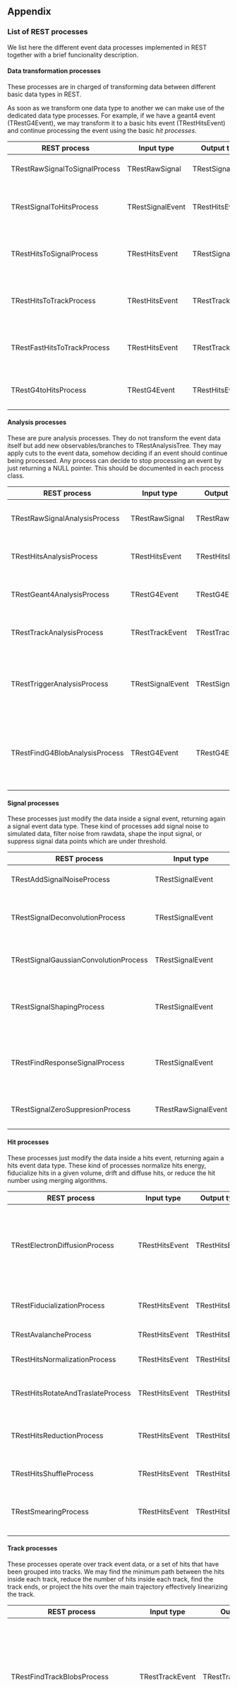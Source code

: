 ## Appendix


### List of REST processes

We list here the different event data processes implemented in REST together with a brief funcionality description.

#### Data transformation processes

These processes are in charged of transforming data between different basic data types in REST. 

As soon as we transform one data type to another we can make use of the dedicated data type processes. For example, 
if we have a geant4 event (TRestG4Event), we may transform it to a basic hits event (TRestHitsEvent) and continue 
processing the event using the basic *hit processes*.

REST process | Input type | Output type | Description
-------------|------------|-------------|------------
TRestRawSignalToSignalProcess               | TRestRawSignal    | TRestSignalEvent  | Transforms a rawsignal into a signal event.
TRestSignalToHitsProcess                    | TRestSignalEvent  | TRestHitsEvent    | Converts a signal event into a hits event using TRestReadout.
TRestHitsToSignalProcess                    | TRestHitsEvent    | TRestSignalEvent  | Transforms a HitsEvent into SignalEvent using TRestReadout.
TRestHitsToTrackProcess                     | TRestHitsEvent    | TRestTrackEvent   | Hit clusterization into tracks by proximity (Accurate).
TRestFastHitsToTrackProcess                 | TRestHitsEvent    | TRestTrackEvent   | Hit clusterization into tracks by proximity (Aproximation).
TRestG4toHitsProcess                        | TRestG4Event      | TRestHitsEvent    | Transforms a geant4 event into a hits event.

#### Analysis processes

These are pure analysis processes. They do not transform the event data itself but add new observables/branches to 
TRestAnalysisTree. They may apply cuts to the event data, somehow deciding if an event should continue being processed. 
Any process can decide to stop processing an event by just returning a NULL pointer. This should be documented 
in each process class.

REST process | Input type | Output type | Description
-------------|------------|-------------|------------
TRestRawSignalAnalysisProcess               | TRestRawSignal    | TRestRawSignal    | Adds analysis observables from raw signal event.
TRestHitsAnalysisProcess                    | TRestHitsEvent    | TRestHitsEvent    | Adds analysis observables from hits event.
TRestGeant4AnalysisProcess                  | TRestG4Event      | TRestG4Event      | Adds analysis observables from a geant4 event.
TRestTrackAnalysisProcess                   | TRestTrackEvent   | TRestTrackEvent   | Adds analysis observables from a track event.
TRestTriggerAnalysisProcess                 | TRestSignalEvent  | TRestSignalEvent  | Applies cuts using time window and energy threshold trigger definition.
TRestFindG4BlobAnalysisProcess              | TRestG4Event      | TRestG4Event      | Finds the electron end blobs in a TRestG4Event. For events with at least 2-electron tracks.

#### Signal processes

These processes just modify the data inside a signal event, returning again a signal event data type. These kind 
of processes add signal noise to simulated data, filter noise from rawdata, shape the input signal, or suppress 
signal data points which are under threshold.

REST process | Input type | Output type | Description
-------------|------------|-------------|------------
TRestAddSignalNoiseProcess                  | TRestSignalEvent      | TRestSignalEvent  | Adds random noise to a signal event.
TRestSignalDeconvolutionProcess             | TRestSignalEvent      | TRestSignalEvent  | Deconvolutes a signal using a given input response signal.
TRestSignalGaussianConvolutionProcess       | TRestSignalEvent      | TRestSignalEvent  | Convolutes the input signal with a gaussian.
TRestSignalShapingProcess                   | TRestSignalEvent      | TRestSignalEvent  | Shapes the input signal with a given input response signal.
TRestFindResponseSignalProcess              | TRestSignalEvent      | TRestSignalEvent  | Selects clean signals from input to be used as response for deconvolution.
TRestSignalZeroSuppresionProcess            | TRestRawSignalEvent   | TRestSignalEvent  | Keeps only points which are found over threshold.

#### Hit processes

These processes just modify the data inside a hits event, returning again a hits event data type. These kind of 
processes normalize hits energy, fiducialize hits in a given volume, drift and diffuse hits, or reduce the hit 
number using merging algorithms.

REST process | Input type | Output type | Description
-------------|------------|-------------|------------
TRestElectronDiffusionProcess               | TRestHitsEvent        | TRestHitsEvent    | Spatially diffuses input hits using gas properties defined in TRestGas and the active TPC volume/geometry defined in TRestReadout.
TRestFiducializationProcess                 | TRestHitsEvent        | TRestHitsEvent    | Only hits inside readout active volume definition survive.
TRestAvalancheProcess                       | TRestHitsEvent        | TRestHitsEvent    | Statistical gain increase per hit.
TRestHitsNormalizationProcess               | TRestHitsEvent        | TRestHitsEvent    | Re-scales the hits energy by a constant factor.
TRestHitsRotateAndTraslateProcess           | TRestHitsEvent        | TRestHitsEvent    | Rotates and translates a hit distribution along its energy center.
TRestHitsReductionProcess                   | TRestHitsEvent        | TRestHitsEvent    | Merges hits by proximity reducing the effective number of hits.
TRestHitsShuffleProcess                     | TRestHitsEvent        | TRestHitsEvent    | Hits are disordered in the hits queue.
TRestSmearingProcess                        | TRestHitsEvent        | TRestHitsEvent    | Hits energy is re-scaled with a random factor by a given resolution.

#### Track processes

These processes operate over track event data, or a set of hits that have been grouped into tracks. We may find 
the minimum path between the hits inside each track, reduce the number of hits inside each track, find the track 
ends, or project the hits over the main trajectory effectively linearizing the track.

REST process | Input type | Output type | Description
-------------|------------|-------------|------------
TRestFindTrackBlobsProcess                  | TRestTrackEvent       | TRestTrackEvent       | Finds the track end blobs in a TrackEvent .Tracks should have been pre-processed with path minimization and reconnection processes.
TRestTrackLinearizationProcess              | TRestTrackEvent       | TRestLinearTrackEvent | Projects the hits into the track to get dE/dx profile.
TRestTrackPathMinimizationProcess           | TRestTrackEvent       | TRestTrackEvent       | Finds the minimum path between hits inside each track.
TRestTrackReconnectionProcess               | TRestTrackEvent       | TRestTrackEvent       | Improves physical track description after track minimization.
TRestTrackReductionProcess                  | TRestTrackEvent       | TRestTrackEvent       | Reduces the number of hits inside a track by merging closer hits.
TRestTrackToHitsProcess                     | TRestTrackEvent       | TRestHitsEvent        | It recovers back a track event into a hits event.

#### Rawdata processes

These processes read rawdata written in binary format and extract the signal event data to write it into a 
TRestRawSignalEvent.

REST process | Input type | Output type | Description
-------------|------------|-------------|------------
TRestRawToSignalProcess                     | rawdata               | TRestRawSignalEvent   | Used to encapsulate rawdata to signal processes.
TRestAFTERToSignalProcess                   | rawdata               | TRestRawSignalEvent   | Transforms AFTER data into raw signal event.
TRestCoBoAsAdToSignalProcess                | rawdata               | TRestRawSignalEvent   | Transforms CoBoAsAd data into raw signal event.
TRestMultiCoBoAsAdToSignalProcess           | rawdata               | TRestRawSignalEvent   | Transforms CoBoAsAd data into raw signal event. General version using several CoBoAsAd cards. Event data might be splitted between different data files. The process receives a list of all the files in a given run.
TRestFEMINOSToSignalProcess                 | rawdata               | TRestRawSignalEvent        | Transforms FEMINOS data into SignalEvent.
TRestMultiFEMINOSToSignalProcess            | rawdata               | TRestRawSignalEvent        | Transforms FEMINOS data into SignalEvent.  General version using several Feminos cards. Full event data is containned in one single file.

#### Viewer processes

These processes can be connected during intermediate event processes to visualize the input/output of 
different processes. Still many missing viewer processes should be developed in this section.

REST process | Input type | Output type | Description
-------------|------------|-------------|------------
TRestRawSignalViewerProcess                 | TRestRawSignalEvent   | TRestRawSignalEvent   | Visualizes a raw-signal event
TRestSignalViewerProcess                    | TRestSignalEvent      | TRestSignalEvent      | Visualizes a signal event


### List of ROOT scripts

Call them in restRoot prompt by "Function name". Some can directly be in bash with restXXX. Use tab completion
to check the supported rest bash command

The macros could be changed frequently in future.

#### general macros

These macros provides basic data analysis functionality, including fit, integrate, etc, for observables in 
the anslysis tree

Function name  |Input arguments | Description
------------|-------------|------------
REST_General_CreateHisto()   | TString varName<br>TString rootFileName<br>TString histoName<br>int startVal = 0<br>int endVal = 1000<br>int bins = 1000<br>Double_t normFactor = 1 | Creates and saves a histogram for a given observable in the data file.
REST_General_Fit() |  |  Fits a given observable in the file and prints the result on screen.vis
REST_General_Integrate() |  |  Integrates a given observable in the file and prints the result on screen.
REST_General_IntegrateSmearing() |  |  Integrates with smearing a given observable in the file and prints the result on screen.


#### viewer macros

Function name  |Input arguments | Description
------------|-------------|------------
REST_Viewer_GenericEvents() | TString fName<br>TString EventType = "" | Shows a TRestBrowser which visualizes events in file by calling TRestGenericEventViewer
REST_Viewer_G4Event() | TString fName |  Shows a TRestBrowser which visualizes TRestG4Event by calling TRestG4EventViewer
REST_Viewer_Geometry() | TString fName |  Shows Geometry info saved in the given file by calling TGeoManager
REST_Viewer_HitsEvent() | TString fName |  Shows a TRestBrowser which visualizes TRestHitsEvent by calling TRestHitsEventViewer
REST_Viewer_Readout() | TString rootFile<br>TString name<br>Int_t plane = 0 |  Draw a figure of readout definition according to the save TRestReadout object in the file
REST_Viewer_ReadoutEvent() | TString fName<br>TString cfgFilename = "template/config.rml"  | Shows a TRestBrowser which visualizes TRestReadoutEvent by calling TRestReadoutEventViewer

#### printer macros

Function name  |Input arguments | Description
------------|-------------|------------
REST_Printer_GenericEvents()   | TString fName<br>TString EventType=""<br>Int_t firstEvent = 0 | Print the event in file with given type. It calls the method TRestEvent::Print() 
REST_Printer_FileContents() | TString fName | Print name and title of Metadata/Application/Trees saved in the file.(Anything inherted from TNamed)
REST_Printer_Metadata() | TString fName |  Print the metadata content of metadata objects in the file.
REST_Printer_Trees() | TString fName |  Print EventTree, AnalysisTree and observables in the file.

#### geant4 macros

Function name  |Input arguments | Description
------------|-------------|------------
REST_Geant4_FindGammasEmitted()   | TString fName | 
REST_Geant4_FindIsotopes() | TString fName<br>TString fIsotope |  
REST_Geant4_GetBiasingError() | TString fName<br>Int_t finalEvents = 0 |  
REST_Geant4_GetROIEvents() | TString fName<br>Double_t mean=2457.83<br>Double_t fwhm=0.03 |  
REST_Geant4_GetROIEvents_Fiducial() |  TString fName<br>Double_t zMin<br>Double_t zMax<br>Double_t radius<br>Double_t mean=2457.83<br>Double_t fwhm=25 |  
REST_Geant4_ListIsotopes() | TString fName<br>TString fOutName |  
REST_Geant4_MeanTrackLength() | TString fName |  
REST_Geant4_QuickLookAnalysis() | TString fName |  
REST_Geant4_ReadNEvents() | TString fName<br>int n1<br>int n2 |  

#### tool macros

Function name  |Input arguments | Description
------------|-------------|------------
REST_Tools_CheckReadout()   | TRestReadoutPlane *p<br>Int_t mask[4]<br>Double_t region[4]<br>Int_t N | 
REST_Tools_CheckRunFileList() | TString namePattern<br>Int_t N = 100000 |  
REST_Tools_DrawCombinedGasCurves() | / |  
REST_Tools_DrawResponseSignal() | TString fName |  
REST_Tools_GenerateGasFile() | TString cfgFile |  
REST_Tools_MergeFiles() |  TString pathAndPattern<br>TString outputFilename | Merge ROOT files with given pattern
REST_Tools_ProduceResponseSignal() | TString inputFileName<br>TString outputFileName<br>Int_t nPoints = 512<br>Double_t threshold = 1 |  
REST_Tools_ValidateGeometry() | TString gdmlName | 


### REST input data

REST input data is in the directory ./inputdata. It will be installed together with REST. An
environment variable $REST_INPUTDATA will be set pointing to this directory. 

The directory contains pre-generated data which may be used in analysis/simulaiton. 

#### acqusition

#### decoding

Contains several decoding files for electronics. The first line is the daq channel, the section line is
the channel in TRestReadout. For example, for each AGET chip, we have 68 channels. One MicroMegas needs
two AGET chips. Their 136 channels are connected with 128 MicroMegas channels with certain mapping. So 
we need decoding file to process readout file. 

#### definitions

Contains several rml files with pre-defined sections. Other rml files can directly use these sections with
include definition.

#### distributions

Energy and angular distribution of different radios, including cosmic ray, high energy gamma, etc

#### gasFiles

Contains pre-generated gas file of many conditions. The files correspond to the sections in file gases.rml 
in "definitions" directory.

#### generator

Geant4 generator file for restG4

#### signal

Contains several root files saving TRestSignal as response signal.

### V2.2 changelog

The most basic change is that we migrate from ROOT5 to ROOT6. Thanks to this, we can write our code in a 
more mordern way.

#### Basic rml concept change

1. change to standard xml format, remove `<section TRestXXX...`, use `<TRestXXX ...`
2. environment section are merged into globals section. This section will be expanded into other sections, we can set "variable", "parameter" here
3. field value is also a prarmeter. GetFieldValue() and GetParameter are now a same thing.

e.g. GetParameter("parName")/GetFieldValue("parName") will find in:  
`<TRestXXX parName="parVal" ...>`  
`</TRestXXX>`  
and  
`<TRestXXX ...>`  
&emsp;`<parameter name="parName" value="parVal" />`  
`</TRestXXX>`  

4. two types of include definition is available:

//to expand section "TRestXXX" with name "sAna" in file "processes.rml" into this section,  
//we can write  
`<TRestXXX name="sAna" file="processes.rml"/>`  
or  
`<TRestXXX name="sAna">`  
&emsp;`<include file = "processes.rml" />`  
`</TRestXXX>`  

#### Output file format change 

1. tree name is changed. EventTree + AnalysisTree + Metadata objects
2. event branch name is changed. In EventTree we have multiple branches named TRestXXXEventBranch, no more TRestXXXEventTree--evtBranch
3. observables are named like "sAna_BaseLineSigmaMean"(use "_" instead of ".")

#### Update directory order and software logic
1. merge ./config into ./packages/restG4/example
2. merge ./example into ./packages(the old example folder contains a userRESTLibrary)
3. add example rml files into ./example
4. remove some out-dated rml files
5. add package restGas and restDataBaseImpl. modularized installation.
6. optimized compilation logic and library hierarchy, add a macro CompileDir.cmake
7. Keep only two executables, restManager and restRoot. Others are now the alias of calling restManager with macro files  
(e.g. restViewEvents = restManager ViewEvents)
8. Add a shell script rest-config

#### Other class update

##### Added class: TRestStringHelper
1. string methods from TRestMetadata are move here.
2. added method Spilt(), ToUpper(), ExecuteShellCommand()

**Spilt()**: input a target string and a separator, returns a vector of sub string  
**ToUpper()**: change string to upper string, used when checking values, i.e. "ON", "On", "on"  
**ExecuteShellCommand()**: execute a shell command and returns the output string. No more temp files generated in GetFileNamesMatchingPattern()

3. provides many inline methods which one can directly use. Just include the header and he can use them in any codes(not just TRestMetadata classes)

##### Added class: TRestStringOutput
1. this class can be used similarly like cout.

`TRestStringOutput fout;`  
`fout.setborder("==");`  
`fout<<"hellow world"<<endl;`  
`//result is in middle of your screen:`  
`//==                     hellow world                       ==`  

2. provides auto formatting, cursor action, colored display
3. provides console tools that can tell current width and height of your console.

##### Changed class: TRestMetadata
1. uses TinyXml to parse rml config file, not the home-made string parser
2. initializes with TiXmlElement* object, 
3. provides xml iterator method ReadConfig()
4. changed verbose level name
5. provides powerful string output tools which activates according to verbose level

`int a =0;`  
`fout<<"a is : "<<a<<endl;//show message at any condition`  
`essential<<"a is : "<<a<<endl;//show message when verbose level is >= REST_ESSENTIAL`  
`info<<"a is : "<<a<<endl;//show message when verbose level is >= REST_INFO`  
`debug<<"a is : "<<a<<endl;//show message when verbose level is >= REST_DEBUG`  
`extreme<<"a is : "<<a<<endl;//show message when verbose level is >= REST_EXTREME`  
`warning<<"a is : "<<a<<endl;//show message when verbose level is >= REST_ESSENTIAL, color is yellow`  
`error<<"a is : "<<a<<endl;//show message at any condition, color is red`  

6. keeps a pointer to TRestManager
7. added reflection support(see document)
8. Initialize() is no more a pure virtual method, now we have InitFromConfigFile()
9. Unified search path definition and file finding

`//in rml file`  
`<searchPath value="/home/nkx/abc/"/>`  

`//in the code`  
`SearchFile("readouts.root");`  

##### Changed class: TRestManager
1. manages all application objects, run tasks with the help of TRestTask. 
2. now the task-running functionality are general, not special (see the code)
3. allows C++ sytle command task and pre-defined task

`<addTask command="TemplateEventProcess->RunProcess()" value="ON"/>`  
`<addTask type="ProcessEvents" value="ON"/>`  

4. currently we have three application classes: TRestProcessRunner, TRestRun and TRestAnalysisPlot. 
5. Applications can refer to each other by asking their manager for their friends

##### Changed class: TRestRun
1. manages all metadata objects, provides data from objects or external file
2. external process is handled here.
3. other processes are handled in TRestProcessRunner
4. "addMetadata" section now should be written in "TRestRun" section, not in "TRestManager section"
5. auto naming now collects dynamic information from a fileinfo map. 

##### Added class: TRestProcessRunner
1. all process functionality are move here. 
2. "addProcess" section now should be written in "TRestProcessRunner" section, not in "TRestRun" section(for external process both are ok)
3. add multi-thread support
4. added class TRestThread for multi-thread run.
5. supports tree branch choosing(switch on/off: input event, output event, input analysis)

`<TRestProcessRunner ...>`  
&emsp;`<parameter name="inputAnalysis" value="on"/>`  
&emsp;`<parameter name="inputEvent" value="on"/>`  
&emsp;`<parameter name="outputEvent" value="on"/>`  
&emsp;`...`  
`</TRestProcessRunner>`  

6. added progressbar
7. added pause/terminate functionality. a pause menu is also provided
8. added test run functionality, which is very useful for debuging. Now in processes the user doesn't need to copy the whole event data, he can just copy the pointer to output event

`TRestEvent* TRestRawSignalAnalysisProcess::ProcessEvent( TRestEvent *evInput ){`  
&emsp;`fSignalEvent = (TRestRawSignalEvent *)evInput;`  
&emsp;`fOutputEvent = fSignalEvent;`  
&emsp;`fInputEvent = fSignalEvent;`  
&emsp;`//some analysis for fSignalEvent`  
&emsp;`...`  
&emsp;`return fSignalEvent;`  
`}`  

9. we don't necessarily need processes.rml to setup processes. 

e.g.  
`//uses include definition`  
`<addProcess type="TRestXXX" name="sAna" file="processes.rml"/>`  
or  
`//directly set values here`  
`<addProcess type="TRestXXX" name="sAna">`  
&emsp;`<parameter name="myDummyParameter" value="10"/>`  
&emsp;`<observable name="X1:X2:X3" value="on"/>`  
`</addProcess>`  


##### Changed class: TRestEvent
1. added a method CloneTo(), which is very useful in process(don't need to manually copy the event data)

`TRestEvent* TRestRawSignalAnalysisProcess::ProcessEvent( TRestEvent *evInput ){`
&emsp;`fSignalEvent = (TRestRawSignalEvent *)evInput;`
&emsp;`fInputEvent = fSignalEvent;`
&emsp;`fSignalEvent->CloneTo(fOutputEvent);`
&emsp;`//some analysis for fSignalEvent`
&emsp;`...`
&emsp;`return fSignalEvent;`
`}`

##### Changed class: TRestEventProcess
1. added output level control:

No_Output : no autosave for any variables, user can still manually save what he wants.  
Observable : +saving observables in the root directory of the tree  
Internal_Var : +saving internal variables as branches  
Full_Output : +saving output event together in the branch  

2. we can save non-double type values as analysis result thanks to ouput level Internal_Var

`//inside class definition(TRestRawSignalAnalysisProcess.h)`  
`map<int, Double_t> baseLineSigma;//signal id, bsl value`  
`//we scan baselinesigma of signal id 100 in AnalysisTree`  
`AnalysisTree->Scan("sAna.baseLineSigma->second","sAna.baseLineSigma->first==100","")`  

3. added class-member-observable support

`//inside class definition(TRestRawSignalAnalysisProcess.h), add class member`  
`Double_t baseLineSigmaMean;`  
`//inside function ProcessEvent(), set the value once.`  
`baseLineSigmaMean= fSignalEvent->GetBaseLineSigmaAverage( fBaseLineRange.X(), fBaseLineRange.Y() );`  
`//inside rml`  
`<addProcess type="TRestRawSignalAnalysisProcess" name="sAna">`  
&emsp;`<observable name="baseLineSigmaMean" value="on"/>`  
`</addProcess>`

##### Changed class: TRestBrowser
1. embeded into TBrowser.
2. TRestEventViewer is allowed to customize control bar

##### Changed class: TRestReadout
1. unified usage of "ID" and "Index".
All methods uses "ID", the saved value in each class(fChannelID, fModuleID, etc)
Add operator [] in each class, which uses "Index" (fReadoutChannel[i])
removed old GetChannel(), GetReadoutModule() method
2. add a method GetHitsDaqChannel()
3. add type definition to channels. This is for the convenience of GetX(), GetY() method
4. fix bug in GetX(), GetY() method

##### Changed processes
1. TRestRawSignalAnalysisProcess: added several non-double analysis output
2. TRestSignalZeroSuppresionProcess: added baseline subtraction correction for previous 
TRestRawSignalAnalysisProcess
3. Update the cut definition in TRestTrackAnalysisProcess and TRestRawSignalAnalysisProcess

e.g.
`<parameter name="cutsEnabled" value="false" />`
`<cut name="MeanBaseLineCut" value="(200,800)" />`
`<cut name="MeanBaseLineSigmaCut" value="(0,6)" />`

(old)
`<parameter name="cutsEnabled" value="false" />`
`<parameter name="meanBaseLineCutRange" value="(200,800)" />`
`<parameter name="meanBaseLineSigmaCutRange" value="(0,6)" />`

4. Add processes: TRest2DHitsEvent, TRestRawSignalTo2DHitsProcess, TRestMuonAnalysisProcess, 
TRestReadoutAnalysisProcess, TRestUSTCElectronicsProcess
5. Multiple processes will now transfer event info
6. TRestTrackAnalysisProcess: add observables for XZ/YZ track analysis
7. TRestMultiCoBoAsAdToSignalProcess: added package-loss handling
8. TRestSignalToHitsProcess: fix a bug in triple max method
9. TRestHitsShuffleProcess: fix a bug when nHits is too small


[**prev**](9-rest-packages.md)
[**contents**](0-contents.md)
[**next**](0-contents.md)